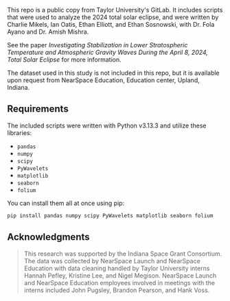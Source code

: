This repo is a public copy from Taylor University's GitLab. It includes scripts that were used to analyze the 2024 total solar eclipse, and were written by Charlie Mikels, Ian Oatis, Ethan Elliott, and Ethan Sosnowski, with Dr. Fola Ayano and Dr. Amish Mishra.

See the paper _Investigating Stabilization in Lower Stratospheric Temperature and Atmospheric Gravity Waves During the April 8, 2024, Total Solar Eclipse_ for more information.

The dataset used in this study is not included in this repo, but it is available upon request from NearSpace Education, Education center, Upland, Indiana.

## Requirements

The included scripts were written with Python v3.13.3 and utilize these libraries:

- `pandas`
- `numpy`
- `scipy`
- `PyWavelets`
- `matplotlib`
- `seaborn`
- `folium`

You can install them all at once using pip:

```sh
pip install pandas numpy scipy PyWavelets matplotlib seaborn folium
```

## Acknowledgments

> This research was supported by the Indiana Space Grant Consortium. The data was collected by NearSpace Launch
> and NearSpace Education with data cleaning handled by Taylor University interns Hannah Pefley, Kristine Lee, and
> Nigel Megison. NearSpace Launch and NearSpace Education employees involved in meetings with the interns included
> John Pugsley, Brandon Pearson, and Hank Voss.
